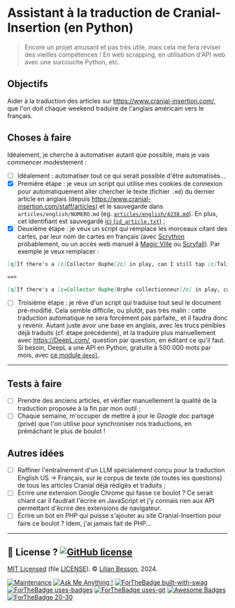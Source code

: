 # Assistant à la traduction de Cranial-Insertion (en Python)
> Encore un projet amusant et pas très utile, mais cela me fera réviser des vieilles compétences !
> En web scrapping, en utilisation d'API web avec une surcouche Python, etc.

## Objectifs

Aider à la traduction des articles sur <https://www.cranial-insertion.com/>, que l'on doit chaque weekend traduire de l'anglais américain vers le français.

## Choses à faire

Idéalement, je cherche à automatiser autant que possible, mais je vais commencer modestement :

- [ ] Idéalement : automatiser tout ce qui serait possible d'être automatisés...
- [x] Première étape : je veux un script qui utilise mes cookies de connexion pour automatiquement aller chercher le texte (fichier `.md`) du dernier article en anglais (depuis <https://www.cranial-insertion.com/staff/articles>) et le sauvegarde dans `articles/english/NUMERO.md` (eg. [`articles/english/4238.md`](articles/english/4238.md)). En plus, cet identifiant est sauvegardé [ici (`id_article.txt`)](id_article.txt) ;
- [x] Deuxième étape : je veux un script qui remplace les morceaux citant des cartes, par leur nom de cartes en français (avec [Scrython](https://github.com/NandaScott/Scrython) probablement, ou un accès web manuel à [Magic Ville](https://www.magic-ville.com/fr/) ou [Scryfall](https://scryfall.com/)). Par exemple je veux remplacer :

```markdown
[q]If there's a [c]Collector Ouphe[/c] in play, can I still tap [c]Talisman of Creativity[/c] for mana?[/q]

==>

[q]If there's a [c=Collector Ouphe]Orphe collectionneur[/c] in play, can I still tap [c=Talisman of Creativity]Talisman de créativité[/c] for mana?[/q]
```

- [ ] Troisième étape : je rêve d'un script qui traduise tout seul le document pré-modifié. Cela semble difficile, ou plutôt, pas très malin : cette traduction automatique ne sera forcément pas  parfaite,, et il faudra donc y revenir. Autant juste avoir une base en anglais, avec les trucs pénibles déjà traduits (cf. étape précédente), et la traduire plus manuellement avec <https://DeepL.com/>, question par question, en éditant ce qu'il faut. Si besoin, DeepL a une API en Python, gratuite à 500 000 mots par mois, avec [ce module `deepl`](https://pypi.org/project/deepl/).

----

## Tests à faire

- [ ] Prendre des anciens articles, et vérifier manuellement la qualité de la traduction proposée à la fin par mon outil ;
- [ ] Chaque semaine, m'occuper de mettre à jour le *Google doc* partagé (privé) que l'on utilise pour synchroniser nos traductions, en prémâchant le plus de boulot !

## Autres idées

- [ ] Raffiner l'entraînement d'un LLM spécialement conçu pour la traduction English US -> Français, sur le corpus de texte (de toutes les questions) de tous les articles Cranial déjà rédigés et traduits ;
- [ ] Écrire une extension Google Chrome qui fasse ce boulot ? Ce serait chiant car il faudrait l'écrire en JavaScript et j'y connais rien aux API permettant d'écrire des extensions de navigateur.
- [ ] Écrire un bot en PHP qui puisse s'ajouter au site Cranial-Insertion pour faire ce boulot ? Idem, j'ai jamais fait de PHP...

----

## :scroll: License ? [![GitHub license](https://img.shields.io/github/license/Naereen/Assistant-traduction-CranialInsertion-en-Python.svg)](https://github.com/Naereen/Assistant-traduction-CranialInsertion-en-Python/blob/master/LICENSE)
[MIT Licensed](https://lbesson.mit-license.org/) (file [LICENSE](LICENSE)).
© [Lilian Besson](https://GitHub.com/Naereen), 2024.

[![Maintenance](https://img.shields.io/badge/Maintained%3F-yes-green.svg)](https://GitHub.com/Naereen/Assistant-traduction-CranialInsertion-en-Python/graphs/commit-activity)
[![Ask Me Anything !](https://img.shields.io/badge/Ask%20me-anything-1abc9c.svg)](https://GitHub.com/Naereen/ama)
[![ForTheBadge built-with-swag](http://ForTheBadge.com/images/badges/built-with-swag.svg)](https://GitHub.com/Naereen)
[![ForTheBadge uses-badges](http://ForTheBadge.com/images/badges/uses-badges.svg)](http://ForTheBadge.com)
[![ForTheBadge uses-git](http://ForTheBadge.com/images/badges/uses-git.svg)](https://GitHub.com/)
[![Awesome Badges](https://img.shields.io/badge/badges-awesome-green.svg)](https://github.com/Naereen/badges)
[![ForTheBadge 20-30](http://ForTheBadge.com/images/badges/ages-20-30.svg)](http://ForTheBadge.com)
